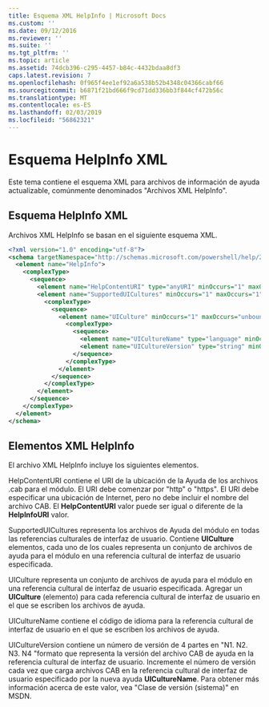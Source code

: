 ```yaml
---
title: Esquema XML HelpInfo | Microsoft Docs
ms.custom: ''
ms.date: 09/12/2016
ms.reviewer: ''
ms.suite: ''
ms.tgt_pltfrm: ''
ms.topic: article
ms.assetid: 74dcb396-c295-4457-b84c-4432bdaa8df3
caps.latest.revision: 7
ms.openlocfilehash: 0f965f4ee1ef92a6a538b52b4348c04366cabf66
ms.sourcegitcommit: b6871f21bd666f9cd71dd336bb3f844cf472b56c
ms.translationtype: MT
ms.contentlocale: es-ES
ms.lasthandoff: 02/03/2019
ms.locfileid: "56862321"
---
```

# <a name="helpinfo-xml-schema"></a>Esquema HelpInfo XML

Este tema contiene el esquema XML para archivos de información de ayuda actualizable, comúnmente denominados "Archivos XML HelpInfo".

## <a name="helpinfo-xml-schema"></a>Esquema HelpInfo XML

Archivos XML HelpInfo se basan en el siguiente esquema XML.

```xml
<?xml version="1.0" encoding="utf-8"?>
<schema targetNamespace="http://schemas.microsoft.com/powershell/help/2010/05" xmlns="http://www.w3.org/2001/XMLSchema">
  <element name="HelpInfo">
    <complexType>
      <sequence>
        <element name="HelpContentURI" type="anyURI" minOccurs="1" maxOccurs="1" />
        <element name="SupportedUICultures" minOccurs="1" maxOccurs="1">
          <complexType>
            <sequence>
              <element name="UICulture" minOccurs="1" maxOccurs="unbounded">
                <complexType>
                  <sequence>
                    <element name="UICultureName" type="language" minOccurs="1" maxOccurs="1" />
                    <element name="UICultureVersion" type="string" minOccurs="1" maxOccurs="1" />
                  </sequence>
                </complexType>
              </element>
            </sequence>
          </complexType>
        </element>
      </sequence>
    </complexType>
  </element>
</schema>
```

## <a name="helpinfo-xml-elements"></a>Elementos XML HelpInfo

El archivo XML HelpInfo incluye los siguientes elementos.

HelpContentURI contiene el URI de la ubicación de la Ayuda de los archivos .cab para el módulo. El URI debe comenzar por "http" o "https". El URI debe especificar una ubicación de Internet, pero no debe incluir el nombre del archivo CAB. El **HelpContentURI** valor puede ser igual o diferente de la **HelpInfoURI** valor.

SupportedUICultures representa los archivos de Ayuda del módulo en todas las referencias culturales de interfaz de usuario. Contiene **UICulture** elementos, cada uno de los cuales representa un conjunto de archivos de ayuda para el módulo en una referencia cultural de interfaz de usuario especificada.

UICulture representa un conjunto de archivos de ayuda para el módulo en una referencia cultural de interfaz de usuario especificada. Agregar un **UICulture** (elemento) para cada referencia cultural de interfaz de usuario en el que se escriben los archivos de ayuda.

UICultureName contiene el código de idioma para la referencia cultural de interfaz de usuario en el que se escriben los archivos de ayuda.

UICultureVersion contiene un número de versión de 4 partes en "N1. N2. N3. N4 "formato que representa la versión del archivo CAB de ayuda en la referencia cultural de interfaz de usuario. Incremente el número de versión cada vez que carga archivos CAB en la referencia cultural de interfaz de usuario especificado por la nueva ayuda **UICultureName**. Para obtener más información acerca de este valor, vea "Clase de versión (sistema)" en MSDN.